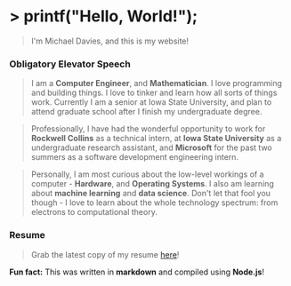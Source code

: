 # > printf("Hello, World!");

> I'm Michael Davies, and this is my website!

### Obligatory Elevator Speech

> I am a **Computer Engineer**, and **Mathematician**. I love programming and building things. I love to tinker and learn how all sorts of things work. Currently I am a senior at Iowa State University, and plan to attend graduate school after I finish my undergraduate degree.

> Professionally, I have had the wonderful opportunity to work for **Rockwell Collins** as a technical intern, at **Iowa State University** as a undergraduate research assistant, and **Microsoft** for the past two summers as a software development engineering intern. 

> Personally, I am most curious about the low-level workings of a computer - **Hardware**, and **Operating Systems**. I also am learning about **machine learning** and **data science**. Don't let that fool you though - I love to learn about the whole technology spectrum: from electrons to computational theory. 

### Resume
> Grab the latest copy of my resume [here](https://1drv.ms/b/s!AhBV_pq3X7p3gYBLgsMJOfl9ees54A)!


**Fun fact:** This was written in **markdown** and compiled using **Node.js**!